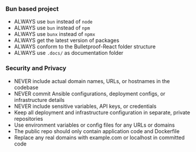 ### Bun based project

- ALWAYS use `bun` instead of `node`
- ALWAYS use `bun` instead of `npm`
- ALWAYS use `bunx` instead of `npmx`
- ALWAYS get the latest version of packages
- ALWAYS conform to the Bulletproof-React folder structure
- ALWAYS use `.docs/` as documentation folder

### Security and Privacy

- NEVER include actual domain names, URLs, or hostnames in the codebase
- NEVER commit Ansible configurations, deployment configs, or infrastructure details
- NEVER include sensitive variables, API keys, or credentials
- Keep all deployment and infrastructure configuration in separate, private repositories
- Use environment variables or config files for any URLs or domains
- The public repo should only contain application code and Dockerfile
- Replace any real domains with example.com or localhost in committed code